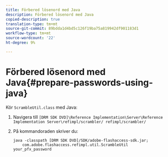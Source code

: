 ```yaml
---
title: Förbered lösenord med Java
description: Förbered lösenord med Java
copied-description: true
translation-type: tm+mt
source-git-commit: 89bdda1d4bd5c126f19ba75a819942df901183d1
workflow-type: tm+mt
source-wordcount: '22'
ht-degree: 9%

---
```



# Förbered lösenord med Java{#prepare-passwords-using-java}

Kör `ScrambleUtil.class` med Java:

1. Navigera till `[DRM SDK DVD]\Reference Implementation\Server\Reference Implementation Server\refimpl/scrambler/ refimpl/scrambler/`
1. På kommandoraden skriver du:

   ```
   java -classpath [DRM SDK DVD]/SDK/adobe-flashaccess-sdk.jar;  
       com.adobe.flashaccess.refimpl.util.ScrambleUtil your_pfx_password
   ```

